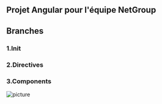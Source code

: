 ## Projet Angular pour l'équipe NetGroup

## Branches 

### 1.Init
### 2.Directives
### 3.Components

![picture](src/assets/tasksapp.png)
